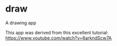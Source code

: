 # draw
A drawing app

This app was derived from this excellent tutorial: https://www.youtube.com/watch?v=6arkndScw7A
